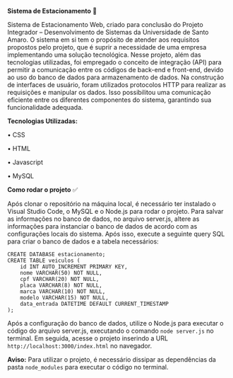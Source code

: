 **Sistema de Estacionamento** :car:

Sistema de Estacionamento Web, criado para conclusão do Projeto Integrador – Desenvolvimento de Sistemas da Universidade de Santo Amaro. O sistema em si tem o propósito de atender aos requisitos propostos pelo projeto, que é suprir a necessidade de uma empresa implementando uma solução tecnológica. 
Nesse projeto, além das tecnologias utilizadas, foi empregado o conceito de integração (API) para permitir a comunicação entre os códigos de back-end e front-end, devido ao uso do banco de dados para armazenamento de dados. Na construção de interfaces de usuário, foram utilizados protocolos HTTP para realizar as requisições e manipular os dados. Isso possibilitou uma comunicação eficiente entre os diferentes componentes do sistema, garantindo sua funcionalidade adequada.

**Tecnologias Utilizadas:**

•	CSS

•	HTML

•	Javascript

•	MySQL

**Como rodar o projeto** :white_check_mark:

Após clonar o repositório na máquina local, é necessário ter instalado o Visual Studio Code, o MySQL e o Node.js para rodar o projeto. Para salvar as informações no banco de dados, no arquivo server.js, altere as informações para instanciar o banco de dados de acordo com as configurações locais do sistema. Após isso, execute a seguinte query SQL para criar o banco de dados e a tabela necessários:

```
CREATE DATABASE estacionamento;
CREATE TABLE veiculos (
    id INT AUTO_INCREMENT PRIMARY KEY,
    nome VARCHAR(50) NOT NULL,
    cpf VARCHAR(20) NOT NULL,
    placa VARCHAR(8) NOT NULL,
    marca VARCHAR(10) NOT NULL,
    modelo VARCHAR(15) NOT NULL,
    data_entrada DATETIME DEFAULT CURRENT_TIMESTAMP
);
```

Após a configuração do banco de dados, utilize o Node.js para executar o código do arquivo server.js, executando o comando `node server.js` no terminal. Em seguida, acesse o projeto inserindo a URL `http://localhost:3000/index.html` no navegador.

**Aviso:** Para utilizar o projeto, é necessário dissipar as dependências da pasta `node_modules` para executar o código no terminal.
